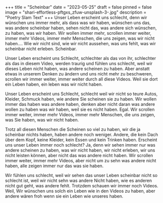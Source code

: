 +++
title = "Scheinbar"
date = "2023-05-25"
draft = false
pinned = false
image = "shari-effortless-pftgxs_zfuw-unsplash-3-.jpg"
description = "Poetry Slam Text"
+++
Unser Leben erscheint uns schlecht, denn wir wünschen uns immer mehr, als dass was wir haben, wünschen uns das, was andere scheinbar haben, sehen nicht das, was andere sich wünschen, zu haben, was wir haben. Wir wollen immer mehr, scrollen immer weiter, immer mehr Videos, immer mehr Menschen, die uns zeigen, was wir nicht haben…. Wie wir nicht sind, wie wir nicht aussehen, was uns fehlt, was wir scheinbar nicht erleben. Scheinbar.

Unser Leben erscheint uns Schlecht, schlechter als das von ihr, schlechter als das in diesem Video, werden traurig und fühlen uns schlecht, weil wir dieses Leben nicht haben, was andere scheinen zu haben. Aber anstatt etwas in unserem Denken zu ändern und uns nicht mehr zu beschweren, scrollen wir immer weiter, immer weiter durch all diese Videos. Weil sie dort ein Leben haben, ein leben was wir nicht haben.

Unser Leben erscheint uns Schlecht, schlecht weil wir nicht so teure Autos, Kleider, Schmuck haben, wie andere Sie scheinen sie zu haben. Wir wollen immer das haben was andere haben, denken aber nicht daran was andere wollen zu haben was wir haben, weil sie es nicht haben. Egal. Wir scrollen immer weiter, immer mehr Videos, immer mehr Menschen, die uns zeigen, was Sie haben, was wir nicht haben.

Trotz all diesen Menschen die Scheinen so viel zu haben, wir die ja scheinbar nichts haben, haben andere noch weniger. Andere, die kein Dach über dem Kopf, keine Kleider, kein Essen und kein Trinken haben. Erscheint uns unser Leben immer noch schlecht? Ja, denn wir sehen immer nur was andere scheinen zu haben, was wir nicht haben, wir nicht erleben, wir uns nicht leisten können, aber nicht das was andere nicht haben. Wir scrollen immer weiter, immer mehr Videos, aber nicht um zu sehn was andere nicht haben, alle zeigen immer nur das was sie haben.

Wir fühlen uns schlecht, weil wir sehen das unser Leben scheinbar nicht so schlecht ist, weil wir nicht sehn was andere Nicht haben, wie es anderen nicht gut geht, was andere fehlt. Trotzdem schauen wir immer noch Videos. Weil, Wir wünschen uns solch ein Leben wie in den Videos zu haben, aber andere wären froh wenn sie ein Leben wie unseres haben.